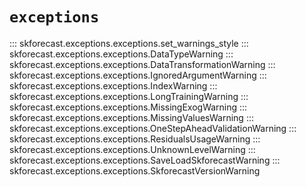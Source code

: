 # `exceptions`

::: skforecast.exceptions.exceptions.set_warnings_style
::: skforecast.exceptions.exceptions.DataTypeWarning
::: skforecast.exceptions.exceptions.DataTransformationWarning
::: skforecast.exceptions.exceptions.IgnoredArgumentWarning
::: skforecast.exceptions.exceptions.IndexWarning
::: skforecast.exceptions.exceptions.LongTrainingWarning
::: skforecast.exceptions.exceptions.MissingExogWarning
::: skforecast.exceptions.exceptions.MissingValuesWarning
::: skforecast.exceptions.exceptions.OneStepAheadValidationWarning
::: skforecast.exceptions.exceptions.ResidualsUsageWarning
::: skforecast.exceptions.exceptions.UnknownLevelWarning
::: skforecast.exceptions.exceptions.SaveLoadSkforecastWarning
::: skforecast.exceptions.exceptions.SkforecastVersionWarning
